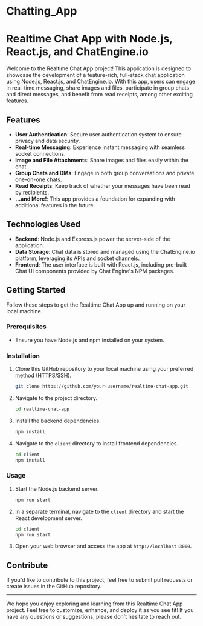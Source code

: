 # Chatting_App
# Realtime Chat App with Node.js, React.js, and ChatEngine.io

Welcome to the Realtime Chat App project! This application is designed to showcase the development of a feature-rich, full-stack chat application using Node.js, React.js, and ChatEngine.io. With this app, users can engage in real-time messaging, share images and files, participate in group chats and direct messages, and benefit from read receipts, among other exciting features.

## Features

- **User Authentication**: Secure user authentication system to ensure privacy and data security.
- **Real-time Messaging**: Experience instant messaging with seamless socket connections.
- **Image and File Attachments**: Share images and files easily within the chat.
- **Group Chats and DMs**: Engage in both group conversations and private one-on-one chats.
- **Read Receipts**: Keep track of whether your messages have been read by recipients.
- **...and More!**: This app provides a foundation for expanding with additional features in the future.

## Technologies Used

- **Backend**: Node.js and Express.js power the server-side of the application.
- **Data Storage**: Chat data is stored and managed using the ChatEngine.io platform, leveraging its APIs and socket channels.
- **Frontend**: The user interface is built with React.js, including pre-built Chat UI components provided by Chat Engine's NPM packages.

## Getting Started

Follow these steps to get the Realtime Chat App up and running on your local machine.

### Prerequisites

- Ensure you have Node.js and npm installed on your system.

### Installation

1. Clone this GitHub repository to your local machine using your preferred method (HTTPS/SSH).

   ```bash
   git clone https://github.com/your-username/realtime-chat-app.git
   ```

2. Navigate to the project directory.

   ```bash
   cd realtime-chat-app
   ```

3. Install the backend dependencies.

   ```bash
   npm install
   ```

4. Navigate to the `client` directory to install frontend dependencies.

   ```bash
   cd client
   npm install
   ```

### Usage

1. Start the Node.js backend server.

   ```bash
   npm run start
   ```

2. In a separate terminal, navigate to the `client` directory and start the React development server.

   ```bash
   cd client
   npm run start
   ```

3. Open your web browser and access the app at `http://localhost:3000`.

## Contribute

If you'd like to contribute to this project, feel free to submit pull requests or create issues in the GitHub repository.


---

We hope you enjoy exploring and learning from this Realtime Chat App project. Feel free to customize, enhance, and deploy it as you see fit! If you have any questions or suggestions, please don't hesitate to reach out.

